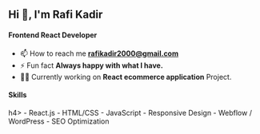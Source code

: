 <h2>Hi 👋, I'm Rafi Kadir</h2>
<h4>Frontend React Developer</h4>

- 📫 How to reach me **rafikadir2000@gmail.com**
- ⚡ Fun fact **Always happy with what I have.**
- 👨‍💻 Currently working on **React ecommerce application** Project.

<h4>Skills</h4>h4>
- React.js
- HTML/CSS
- JavaScript
- Responsive Design
- Webflow / WordPress
- SEO Optimization
